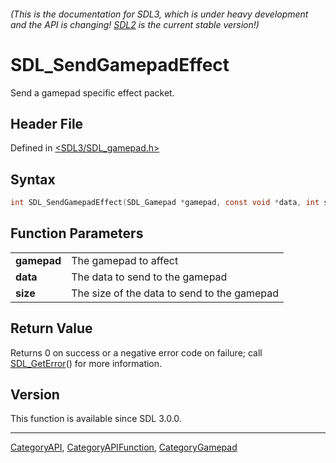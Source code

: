 ###### (This is the documentation for SDL3, which is under heavy development and the API is changing! [SDL2](https://wiki.libsdl.org/SDL2/) is the current stable version!)
# SDL_SendGamepadEffect

Send a gamepad specific effect packet.

## Header File

Defined in [<SDL3/SDL_gamepad.h>](https://github.com/libsdl-org/SDL/blob/main/include/SDL3/SDL_gamepad.h)

## Syntax

```c
int SDL_SendGamepadEffect(SDL_Gamepad *gamepad, const void *data, int size);

```

## Function Parameters

|                 |                                             |
| --------------- | ------------------------------------------- |
| **gamepad**     | The gamepad to affect                       |
| **data**        | The data to send to the gamepad             |
| **size**        | The size of the data to send to the gamepad |

## Return Value

Returns 0 on success or a negative error code on failure; call
[SDL_GetError](SDL_GetError)() for more information.

## Version

This function is available since SDL 3.0.0.

----
[CategoryAPI](CategoryAPI), [CategoryAPIFunction](CategoryAPIFunction), [CategoryGamepad](CategoryGamepad)

